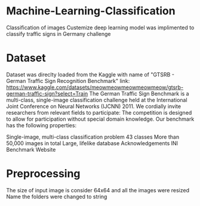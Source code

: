 # Machine-Learning-Classification
Classification of images
Custemize deep learning model was implimented to classify traffic signs in Germany challenge 
# Dataset
Dataset was direclty loaded from the Kaggle with name of "GTSRB - German Traffic Sign Recognition Benchmark" link: https://www.kaggle.com/datasets/meowmeowmeowmeowmeow/gtsrb-german-traffic-sign?select=Train
The German Traffic Sign Benchmark is a multi-class, single-image classification challenge held at the International Joint Conference on Neural Networks (IJCNN) 2011. We cordially invite researchers from relevant fields to participate: The competition is designed to allow for participation without special domain knowledge. Our benchmark has the following properties:

Single-image, multi-class classification problem
43 classes
More than 50,000 images in total
Large, lifelike database
Acknowledgements
INI Benchmark Website

# Preprocessing
The size of input image is consider 64x64 and all the images were resized
Name the folders were changed to string
